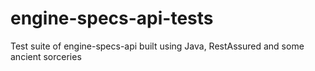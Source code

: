 # engine-specs-api-tests
Test suite of engine-specs-api built using Java, RestAssured and some ancient sorceries